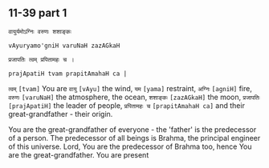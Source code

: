 ## 11-39 part 1


```shloka-sa
वायुर्यमोऽग्निः वरुणः शशाङ्कः
```
```shloka-sa-hk
vAyuryamo'gniH varuNaH zazAGkaH
```
```shloka-sa
प्रजापतिः त्वम् प्रपितामहः च ।
```
```shloka-sa-hk
prajApatiH tvam prapitAmahaH ca |
```

`त्वम्` `[tvam]` You are `वायु` `[vAyu]` the wind, `यम` `[yama]` restraint, `अग्निः` `[agniH]` fire, `वरुणः` `[varuNaH]` the atmosphere, the ocean, `शशाङ्कः` `[zazAGkaH]` the moon, `प्रजापतिः` `[prajApatiH]` the leader of people, `प्रपितामहः च` `[prapitAmahaH ca]` and their great-grandfather - their origin.

You are the great-grandfather of everyone - the 'father' is the predecessor of a person. The predecessor of all beings is Brahma, the principal engineer of this universe. 
Lord, You are the predecessor of Brahma too, hence You are the great-grandfather. You are present 

